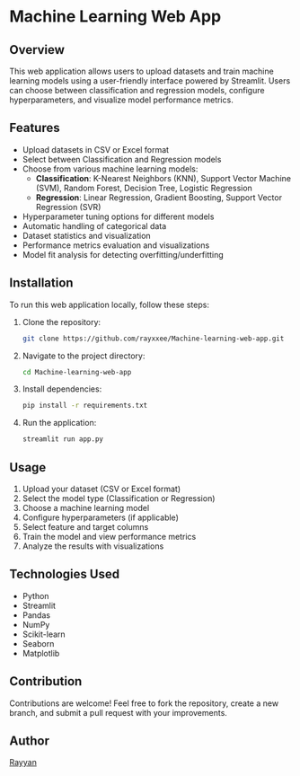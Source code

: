 # Machine Learning Web App

## Overview
This web application allows users to upload datasets and train machine learning models using a user-friendly interface powered by Streamlit. Users can choose between classification and regression models, configure hyperparameters, and visualize model performance metrics.

## Features
- Upload datasets in CSV or Excel format
- Select between Classification and Regression models
- Choose from various machine learning models:
  - **Classification**: K-Nearest Neighbors (KNN), Support Vector Machine (SVM), Random Forest, Decision Tree, Logistic Regression
  - **Regression**: Linear Regression, Gradient Boosting, Support Vector Regression (SVR)
- Hyperparameter tuning options for different models
- Automatic handling of categorical data
- Dataset statistics and visualization
- Performance metrics evaluation and visualizations
- Model fit analysis for detecting overfitting/underfitting

## Installation
To run this web application locally, follow these steps:

1. Clone the repository:
   ```sh
   git clone https://github.com/rayxxee/Machine-learning-web-app.git
   ```
2. Navigate to the project directory:
   ```sh
   cd Machine-learning-web-app
   ```
  
3. Install dependencies:
   ```sh
   pip install -r requirements.txt
   ```
4. Run the application:
   ```sh
   streamlit run app.py
   ```

## Usage
1. Upload your dataset (CSV or Excel format)
2. Select the model type (Classification or Regression)
3. Choose a machine learning model
4. Configure hyperparameters (if applicable)
5. Select feature and target columns
6. Train the model and view performance metrics
7. Analyze the results with visualizations

## Technologies Used
- Python
- Streamlit
- Pandas
- NumPy
- Scikit-learn
- Seaborn
- Matplotlib


## Contribution
Contributions are welcome! Feel free to fork the repository, create a new branch, and submit a pull request with your improvements.

## Author
[Rayyan](https://github.com/rayxxee)

